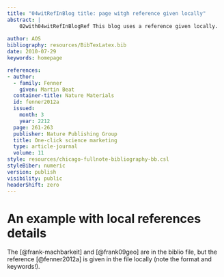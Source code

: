 ```yaml
---
title: "04witRefInBlog title: page witgh reference given locally"
abstract: |
    02with04witRefInBlogRef This blog uses a reference given locally.  
 
author: AOS
bibliography: resources/BibTexLatex.bib
date: 2010-07-29
keywords: homepage

references:
- author:
  - family: Fenner
    given: Martin Beat
  container-title: Nature Materials
  id: fenner2012a
  issued:
    month: 3
    year: 2212
  page: 261-263
  publisher: Nature Publishing Group
  title: One-click science marketing
  type: article-journal
  volume: 11
style: resources/chicago-fullnote-bibliography-bb.csl
styleBiber: numeric
version: publish
visibility: public
headerShift: zero
---
```

# An example with local references details

The [@frank-machbarkeit] and [@frank09geo] are in the biblio file, but the reference [@fenner2012a] is given in the file locally (note the format and keywords!).

 

